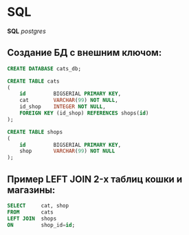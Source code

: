# SQL

**SQL** _postgres_

## Создание БД с внешним ключом:

```sql
CREATE DATABASE cats_db;

CREATE TABLE cats
(
    id         BIGSERIAL PRIMARY KEY,
    cat        VARCHAR(99) NOT NULL,
    id_shop    INTEGER NOT NULL,
    FOREIGN KEY (id_shop) REFERENCES shops(id)
);

CREATE TABLE shops
(
    id         BIGSERIAL PRIMARY KEY,
    shop       VARCHAR(99) NOT NULL
);
```

## Пример LEFT JOIN 2-х таблиц кошки и магазины:

```sql
SELECT     cat, shop
FROM       cats
LEFT JOIN  shops
ON         shop_id=id;
```
